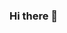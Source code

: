 ### Hi there 👋

<!--
**sjeet-lab/sjeet-lab** is a ✨ _special_ ✨ repository because its `README.md` (this file) appears on your GitHub profile.

Here are some ideas to get you started:

- 🔭 I’m currently working on Python
- 🌱 I’m currently learning Julia
- 👯 I’m looking to collaborate on Machine Learning projects
- 🤔 I’m looking for help with speech tooo text models.
- 💬 Ask me about Machine Learning
- 📫 How to reach me: subhajeet.mishra@outlook.com
- ⚡ Fun fact: Math befind ML algorithms is very intresing
-->
